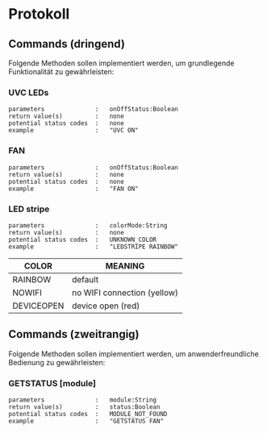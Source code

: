 # Protokoll

## Commands (dringend)

Folgende Methoden sollen implementiert werden, um grundlegende Funktionalität zu gewährleisten:

### UVC LEDs
```
parameters              :   onOffStatus:Boolean
return value(s)         :   none
potential status codes  :   none
example                 :   "UVC ON"
```
### FAN
```
parameters              :   onOffStatus:Boolean
return value(s)         :   none
potential status codes  :   none
example                 :   "FAN ON"
```

### LED stripe
```
parameters              :   colorMode:String
return value(s)         :   none
potential status codes  :   UNKNOWN_COLOR
example                 :   "LEDSTRIPE RAINBOW"
```

COLOR           |   MEANING
-------------   |   -------------
RAINBOW         |   default
NOWIFI          |   no WIFI connection (yellow)
DEVICEOPEN      |   device open (red)


## Commands (zweitrangig)

Folgende Methoden sollen implementiert werden, um anwenderfreundliche Bedienung zu gewährleisten:

### GETSTATUS [module]
```
parameters              :   module:String
return value(s)         :   status:Boolean
potential status codes  :   MODULE_NOT_FOUND
example                 :   "GETSTATUS FAN"
```
